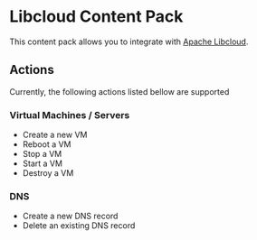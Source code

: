 # Libcloud Content Pack

This content pack allows you to integrate with
[Apache Libcloud](http://libcloud.apache.org/).

## Actions

Currently, the following actions listed bellow are supported

### Virtual Machines / Servers

* Create a new VM
* Reboot a VM
* Stop a VM
* Start a VM
* Destroy a VM

### DNS

* Create a new DNS record
* Delete an existing DNS record

